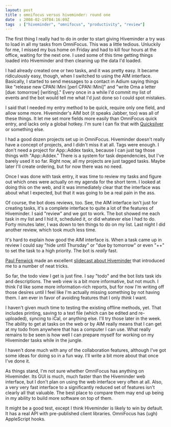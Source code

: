 ```yaml
---
layout: post
title : omnifocus versus hiveminder: round one
date  : 2008-02-19T04:16:09Z
tags  : ["hiveminder", "omnifocus", "productivity", "review"]
---
```

The first thing I really had to do in order to start giving Hiveminder a try
was to load in all my tasks from OmniFocus.  This was a little tedious.
Unluckily for me, I missed my bus home on Friday and had to kill four hours at
the office, waiting for the next one.  I used some of this time getting things
loaded into Hiveminder and then cleaning up the data I'd loaded.

I had already created one or two tasks, and it was pretty easy.  It became
ridiculously easy, though, when I switched to using the AIM interface.
Basically, I started to send messages to a contact in Adium saying things like
"release new CPAN::Mini [perl CPAN::Mini]" and "write Oma a letter [due:
tomorrow] [writing]."  Every once in a while I'd commit my list of events and
the bot would tell me what I'd just done so I could spot mistakes.

I said that I needed my entry method to be quick, require only one field, and
allow some more.  Hiveminder's AIM bot (it speaks Jabber, too) was all of these
things.  It let me set more fields more easily than OmniFocus quick entry, and
lacks only a global hotkey.  I'm sure I can fix that with
[Quicksilver](http://docs.blacktree.com/quicksilver/what_is_quicksilver) or
something else.

I had a good dozen projects set up in OmniFocus.  Hiveminder doesn't really
have a concept of projects, and I didn't miss it at all.  Tags were enough.  I
don't need a project for App::Addex tasks, because I can just tag those things
with "App::Addex."  There is a system for task dependencies, but I've barely
used it so far.  Right now, all my projects are just tagged tasks.  Maybe later
I'll create ordering, but for now there was no need.

Once I was done with task entry, it was time to review my tasks and figure out
which ones were actually on my agenda for the short term.  I looked at doing
this on the web, and it was immediately clear that the interface was about what
I expected, but that it was going to be a real pain in the ass.

Of course, the bot does reviews, too.  See, the AIM interface isn't just for
creating tasks, it's a complete interface to quite a lot of the features of
Hiveminder.  I said "review" and we got to work.  The bot showed me each task
in my list and I hid it, scheduled it, or did whatever else I had to do.  Forty
minutes later, I was down to ten things to do on my list.  Last night I did
another review, which took much less time.

It's hard to explain how good the AIM interface is.  When a task came up in
review I could say "hide until Thursday" or "due by tomorrow" or even "++" to
set the task to a high priority.  The bot is *really* fast.

[Paul Fenwick](http://pjf.id.au/) made an excellent [slidecast about
Hiveminder](http://www.slideshare.net/pjf/effective-procrastination-with-hiveminder)
that introduced me to a number of neat tricks.

So far, the todo view I get is just fine.  I say "todo" and the bot lists task
ids and descriptions.  The web view is a bit more informative, but not much.  I
think I'd like some more information-rich reports, but for now I'm writing off
those desires until I feel like I'm actually missing something by not having
them.  I am ever in favor of avoiding features that I only *think* I want.

I haven't given much time to testing the existing offline methods, yet.  That
includes printing, saving to a text file (which can be edited and re-uploaded),
syncing to iCal, or anything else.  I'll try those later in the week.  The
ability to get at tasks on the web or by AIM really means that I can get at my
todo from anywhere that has a computer I can use.  What really remains to be
seen is how well I can prepare myself for working on my Hiveminder tasks while
in the jungle.

I haven't done much with any of the collaboration features, although I've got
some ideas for doing so in a fun way.  I'll write a bit more about that once
I've done it.

As things stand, I'm not sure whether OmniFocus has anything on Hiveminder.
Its GUI is much, much faster than the Hiveminder web interface, but I don't
plan on using the web interface very often at all.  Also, a very very fast
interface to a significantly reduced set of features isn't clearly all that
valuable.  The best place to compare them may end up being in my ability to
build more software on top of them.

It might be a good test, except I think Hiveminder is likely to win by default.
It has a real API with pre-published client libraries.  OmniFocus has (ugh)
AppleScript hooks.

